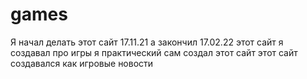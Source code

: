 # games
Я начал делать этот сайт 17.11.21 а закончил 17.02.22
этот сайт я создавал про игры
я практический сам создал этот сайт
этот сайт создавался как игровые новости
